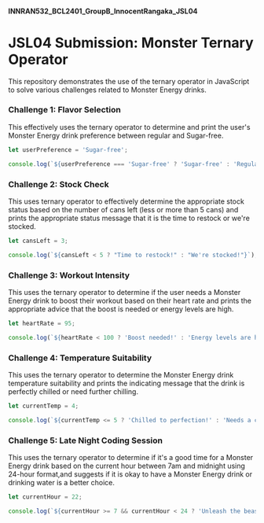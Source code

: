 #### INNRAN532_BCL2401_GroupB_InnocentRangaka_JSL04

# JSL04 Submission: Monster Ternary Operator

This repository demonstrates the use of the ternary operator in JavaScript to solve various challenges related to Monster Energy drinks.

### Challenge 1: Flavor Selection

This effectively uses the ternary operator to determine and print the user's Monster Energy drink preference between regular and Sugar-free.

```javascript
let userPreference = 'Sugar-free';

console.log(`${userPreference === 'Sugar-free' ? 'Sugar-free' : 'Regular'}`);
```

### Challenge 2: Stock Check

This uses ternary operator to effectively determine the appropriate stock status based on the number of cans left (less or more than 5 cans) and prints the appropriate status message that it is the time to restock or we're stocked.

```javascript
let cansLeft = 3;

console.log(`${cansLeft < 5 ? "Time to restock!" : "We're stocked!"}`);
```

### Challenge 3: Workout Intensity

This uses the ternary operator to determine if the user needs a Monster Energy drink to boost their workout based on their heart rate and prints the appropriate advice that the boost is needed or energy levels are high.

```javascript
let heartRate = 95;

console.log(`${heartRate < 100 ? 'Boost needed!' : 'Energy levels are high!'}`);
```

### Challenge 4: Temperature Suitability

This uses the ternary operator to determine the Monster Energy drink temperature suitability and prints the indicating message that the drink is perfectly chilled or need further chilling.

```javascript
let currentTemp = 4;

console.log(`${currentTemp <= 5 ? 'Chilled to perfection!' : 'Needs a cooler!'}`);
```

### Challenge 5: Late Night Coding Session

This uses the ternary operator to determine if it's a good time for a Monster Energy drink based on the current hour between 7am and midnight using 24-hour format,and suggests if it is okay to have a Monster Energy drink or drinking water is a better choice.

```javascript
let currentHour = 22;

console.log(`${currentHour >= 7 && currentHour < 24 ? 'Unleash the beast!' : 'Better stick to water.'}`);
```